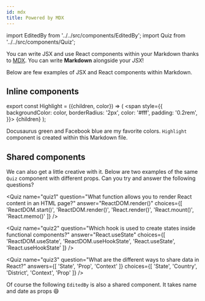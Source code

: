 ```yaml
---
id: mdx
title: Powered by MDX
---
```


import EditedBy from '../../src/components/EditedBy'; import Quiz from '../../src/components/Quiz';

You can write JSX and use React components within your Markdown thanks to [MDX](https://mdxjs.com/). You can write **Markdown** alongside your _JSX_!

Below are few examples of JSX and React components within Markdown.

## Inline components

export const Highlight = ({children, color}) => ( <span style={{
      backgroundColor: color,
      borderRadius: '2px',
      color: '#fff',
      padding: '0.2rem',
    }}> {children} </span> );

<Highlight color="#25c2a0">Docusaurus green</Highlight> and <Highlight color="#1877F2">Facebook blue</Highlight> are my favorite colors. `Highlight` component is created within this Markdown file.

## Shared components

We can also get a little creative with it. Below are two examples of the same `Quiz` component with different props. Can you try and answer the following questions?

<Quiz name="quiz1" question="What function allows you to render React content in an HTML page?" answer="ReactDOM.render()" choices={[ 'ReactDOM.start()', 'ReactDOM.render()', 'React.render()', 'React.mount()', 'React.memo()' ]} />

<Quiz name="quiz2" question="Which hook is used to create states inside functional components?" answer="React.useState" choices={[ 'ReactDOM.useState', 'ReactDOM.useHookState', 'React.useState', 'React.useHookState' ]} />

<Quiz name="quiz3" question="What are the different ways to share data in React?" answers={[ 'State', 'Prop', 'Context' ]} choices={[ 'State', 'Country', 'District', 'Context', 'Prop' ]} />

Of course the following `EditedBy` is also a shared component. It takes name and date as props :smile:

<EditedBy name="Vijay dev" date="24/02/2020" />
